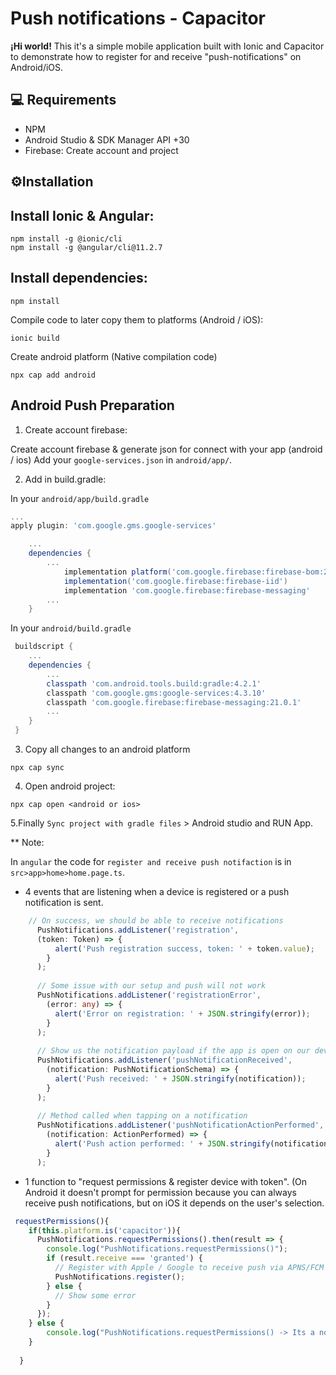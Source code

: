 # Push notifications - Capacitor

<strong>¡Hi world!</strong> This it's a simple mobile application built with Ionic and Capacitor to demonstrate how to register for and receive "push-notifications" on Android/iOS. 

## 💻 Requirements

<ul>
  <li>NPM</li>
  <li>Android Studio & SDK Manager API +30</li>
  <li>Firebase: Create account and project</li>
</ul>  

## ⚙Installation


## Install Ionic & Angular:
```
npm install -g @ionic/cli
npm install -g @angular/cli@11.2.7
```

## Install dependencies:

```
npm install
```

Compile code to later copy them to platforms (Android / iOS):
```
ionic build
```

Create android platform (Native compilation code)
```
npx cap add android
```


## Android Push Preparation

1. Create account firebase:

Create account firebase & generate json for connect with your app (android / ios)
Add your `google-services.json` in `android/app/`.


2. Add in build.gradle:

In your `android/app/build.gradle`

```gradle
...
apply plugin: 'com.google.gms.google-services'
```


```gradle
    ...
    dependencies {
        ...
            implementation platform('com.google.firebase:firebase-bom:29.0.1')
            implementation('com.google.firebase:firebase-iid')
            implementation 'com.google.firebase:firebase-messaging'
        ...
    }
```

In your `android/build.gradle`

```gradle
 buildscript {
    ...
    dependencies {
        ...
        classpath 'com.android.tools.build:gradle:4.2.1'
        classpath 'com.google.gms:google-services:4.3.10'
        classpath 'com.google.firebase:firebase-messaging:21.0.1'
        ...
    }
 }
```


3. Copy all changes to an android platform
```
npx cap sync
```

4. Open android project:
```
npx cap open <android or ios>
```

5.Finally `Sync project with gradle files` > Android studio and RUN App.


** Note:

In `angular` the code for `register and receive push notifaction` is in `src>app>home>home.page.ts`.

- 4 events that are listening when a device is registered or a push notification is sent.

```typescript
    // On success, we should be able to receive notifications
      PushNotifications.addListener('registration',
      (token: Token) => {
          alert('Push registration success, token: ' + token.value);
        }
      );
  
      // Some issue with our setup and push will not work
      PushNotifications.addListener('registrationError',
        (error: any) => {
          alert('Error on registration: ' + JSON.stringify(error));
        }
      );
  
      // Show us the notification payload if the app is open on our device
      PushNotifications.addListener('pushNotificationReceived',
        (notification: PushNotificationSchema) => {
          alert('Push received: ' + JSON.stringify(notification));
        }
      );
  
      // Method called when tapping on a notification
      PushNotifications.addListener('pushNotificationActionPerformed',
        (notification: ActionPerformed) => {
          alert('Push action performed: ' + JSON.stringify(notification));
        }
      );
```

- 1 function to "request permissions & register device with token". (On Android it doesn't prompt for permission because you can always receive push notifications, but on iOS it depends on the user's selection.

```typescript
 requestPermissions(){
    if(this.platform.is('capacitor')){
      PushNotifications.requestPermissions().then(result => {
        console.log("PushNotifications.requestPermissions()");
        if (result.receive === 'granted') {
          // Register with Apple / Google to receive push via APNS/FCM
          PushNotifications.register();
        } else {
          // Show some error
        }
      });
    } else {
        console.log("PushNotifications.requestPermissions() -> Its a not device mobile")
    }
    
  }

```


  
